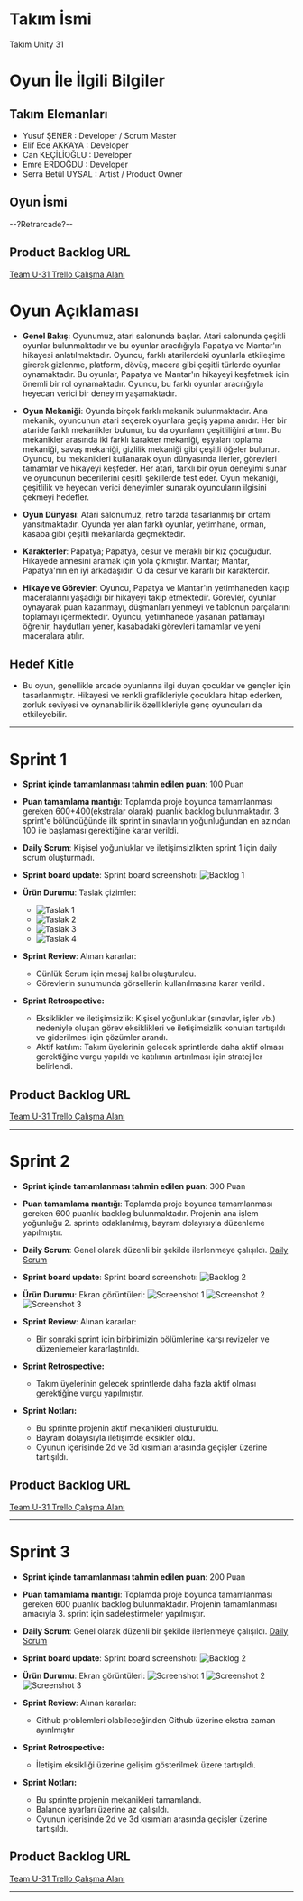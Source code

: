 # **Takım İsmi**

Takım Unity 31

# Oyun İle İlgili Bilgiler

## Takım Elemanları

- Yusuf ŞENER : Developer / Scrum Master
- Elif Ece AKKAYA	: Developer
- Can KEÇİLİOĞLU : Developer
- Emre ERDOĞDU : Developer
- Serra Betül UYSAL	: Artist / Product Owner

## Oyun İsmi

--?Retrarcade?--

## Product Backlog URL

[Team U-31 Trello Çalışma Alanı](https://trello.com/w/u31calismaalani)

# Oyun Açıklaması

- **Genel Bakış**: Oyunumuz, atari salonunda başlar. Atari salonunda çeşitli oyunlar bulunmaktadır ve bu oyunlar aracılığıyla Papatya ve Mantar'ın hikayesi anlatılmaktadır. Oyuncu, farklı atarilerdeki oyunlarla etkileşime girerek gizlenme, platform, dövüş, macera gibi çeşitli türlerde oyunlar oynamaktadır. Bu oyunlar, Papatya ve Mantar'ın hikayeyi keşfetmek için önemli bir rol oynamaktadır. Oyuncu, bu farklı oyunlar aracılığıyla heyecan verici bir deneyim yaşamaktadır.

- **Oyun Mekaniği**: Oyunda birçok farklı mekanik bulunmaktadır. Ana mekanik, oyuncunun atari seçerek oyunlara geçiş yapma anıdır. Her bir ataride farklı mekanikler bulunur, bu da oyunların çeşitliliğini artırır. Bu mekanikler arasında iki farklı karakter mekaniği, eşyaları toplama mekaniği, savaş mekaniği, gizlilik mekaniği gibi çeşitli öğeler bulunur. Oyuncu, bu mekanikleri kullanarak oyun dünyasında ilerler, görevleri tamamlar ve hikayeyi keşfeder. Her atari, farklı bir oyun deneyimi sunar ve oyuncunun becerilerini çeşitli şekillerde test eder. Oyun mekaniği, çeşitlilik ve heyecan verici deneyimler sunarak oyuncuların ilgisini çekmeyi hedefler.

- **Oyun Dünyası**: Atari salonumuz, retro tarzda tasarlanmış bir ortamı yansıtmaktadır. Oyunda yer alan farklı oyunlar, yetimhane, orman, kasaba gibi çeşitli mekanlarda geçmektedir.

- **Karakterler**: Papatya; Papatya, cesur ve meraklı bir kız çocuğudur. Hikayede annesini aramak için yola çıkmıştır. Mantar; Mantar, Papatya'nın en iyi arkadaşıdır. O da cesur ve kararlı bir karakterdir.

- **Hikaye ve Görevler**: Oyuncu, Papatya ve Mantar'ın yetimhaneden kaçıp maceralarını yaşadığı bir hikayeyi takip etmektedir. Görevler, oyunlar oynayarak puan kazanmayı, düşmanları yenmeyi ve tablonun parçalarını toplamayı içermektedir. Oyuncu, yetimhanede yaşanan patlamayı öğrenir, haydutları yener, kasabadaki görevleri tamamlar ve yeni maceralara atılır.

## Hedef Kitle

- Bu oyun, genellikle arcade oyunlarına ilgi duyan çocuklar ve gençler için tasarlanmıştır. Hikayesi ve renkli grafikleriyle çocuklara hitap ederken, zorluk seviyesi ve oynanabilirlik özellikleriyle genç oyuncuları da etkileyebilir.

---

# Sprint 1

- **Sprint içinde tamamlanması tahmin edilen puan**: 100 Puan


- **Puan tamamlama mantığı**: Toplamda proje boyunca tamamlanması gereken 600+400(ekstralar olarak) puanlık backlog bulunmaktadır. 3 sprint'e bölündüğünde ilk sprint'in sınavların yoğunluğundan en azından 100 ile başlaması gerektiğine karar verildi.


- **Daily Scrum**: Kişisel yoğunluklar ve iletişimsizlikten sprint 1 için daily scrum oluşturmadı.


- **Sprint board update**: Sprint board screenshotı:
![Backlog 1](https://cdn.discordapp.com/attachments/1116092237571440730/1119976289462403233/Sprint_1.jpg) 


- **Ürün Durumu**: Taslak çizimler:
  - ![Taslak 1](https://media.discordapp.net/attachments/1120694806855815268/1120694912304824341/1.jpg?width=480&height=640)
  - ![Taslak 2](https://media.discordapp.net/attachments/1120694806855815268/1120694910203478106/6.jpg?width=853&height=640)
  - ![Taslak 3](https://media.discordapp.net/attachments/1120694806855815268/1120694911369490503/4.jpg?width=480&height=640)
  - ![Taslak 4](https://media.discordapp.net/attachments/1120694806855815268/1120694910807449672/5.jpg?width=853&height=640)


- **Sprint Review**: Alınan kararlar:
  - Günlük Scrum için mesaj kalıbı oluşturuldu.
  - Görevlerin sunumunda görsellerin kullanılmasına karar verildi.


- **Sprint Retrospective:**
  - Eksiklikler ve iletişimsizlik: Kişisel yoğunluklar (sınavlar, işler vb.) nedeniyle oluşan görev eksiklikleri ve iletişimsizlik konuları tartışıldı ve giderilmesi için çözümler arandı.
  - Aktif katılım: Takım üyelerinin gelecek sprintlerde daha aktif olması gerektiğine vurgu yapıldı ve katılımın artırılması için stratejiler belirlendi.


## Product Backlog URL
[Team U-31 Trello Çalışma Alanı](https://trello.com/w/u31calismaalani)

---


# Sprint 2

- **Sprint içinde tamamlanması tahmin edilen puan**: 300 Puan


- **Puan tamamlama mantığı**: Toplamda proje boyunca tamamlanması gereken 600 puanlık backlog bulunmaktadır. Projenin ana işlem yoğunluğu 2. sprinte odaklanılmış, bayram dolayısıyla düzenleme yapılmıştır.


- **Daily Scrum**: Genel olarak düzenli bir şekilde ilerlenmeye çalışıldı.
[Daily Scrum](https://cdn.discordapp.com/attachments/1116092237571440730/1125052847923404960/Daily_Scrum.txt)


- **Sprint board update**: Sprint board screenshotı:
  ![Backlog 2](https://media.discordapp.net/attachments/1116092237571440730/1125061623044911245/Screenshots.jpg?width=620&height=454)


- **Ürün Durumu**: Ekran görüntüleri:
  ![Screenshot 1](https://media.discordapp.net/attachments/1116092237571440730/1122534756643504248/image.png?width=824&height=454)
  ![Screenshot 2](https://media.discordapp.net/attachments/1116092237571440730/1125063405649285250/Screenshot_1.png?width=817&height=454)
  ![Screenshot 3](https://media.discordapp.net/attachments/1116092237571440730/1125054044046635068/Ekran_goruntusu_2023-07-02_161729.png?width=806&height=453)


- **Sprint Review**: Alınan kararlar:
  - Bir sonraki sprint için birbirimizin bölümlerine karşı revizeler ve düzenlemeler kararlaştırıldı. 


- **Sprint Retrospective:**
  - Takım üyelerinin gelecek sprintlerde daha fazla aktif olması gerektiğine vurgu yapılmıştır.


- **Sprint Notları:**
  - Bu sprintte projenin aktif mekanikleri oluşturuldu.
  - Bayram dolayısıyla iletişimde eksikler oldu.
  - Oyunun içerisinde 2d ve 3d kısımları arasında geçişler üzerine tartışıldı.


## Product Backlog URL
[Team U-31 Trello Çalışma Alanı](https://trello.com/w/u31calismaalani)

---

# Sprint 3

- **Sprint içinde tamamlanması tahmin edilen puan**: 200 Puan


- **Puan tamamlama mantığı**: Toplamda proje boyunca tamamlanması gereken 600 puanlık backlog bulunmaktadır. Projenin tamamlanması amacıyla 3. sprint için sadeleştirmeler yapılmıştır.


- **Daily Scrum**: Genel olarak düzenli bir şekilde ilerlenmeye çalışıldı.
[Daily Scrum]()


- **Sprint board update**: Sprint board screenshotı:
  ![Backlog 2]()


- **Ürün Durumu**: Ekran görüntüleri:
  ![Screenshot 1]()
  ![Screenshot 2]()
  ![Screenshot 3]()


- **Sprint Review**: Alınan kararlar:
  - Github problemleri olabileceğinden Github üzerine ekstra zaman ayırılmıştır


- **Sprint Retrospective:**
  - İletişim eksikliği üzerine gelişim gösterilmek üzere tartışıldı.


- **Sprint Notları:**
  - Bu sprintte projenin mekanikleri tamamlandı.
  - Balance ayarları üzerine az çalışıldı.
  - Oyunun içerisinde 2d ve 3d kısımları arasında geçişler üzerine tartışıldı.


## Product Backlog URL
[Team U-31 Trello Çalışma Alanı](https://trello.com/w/u31calismaalani)

---

